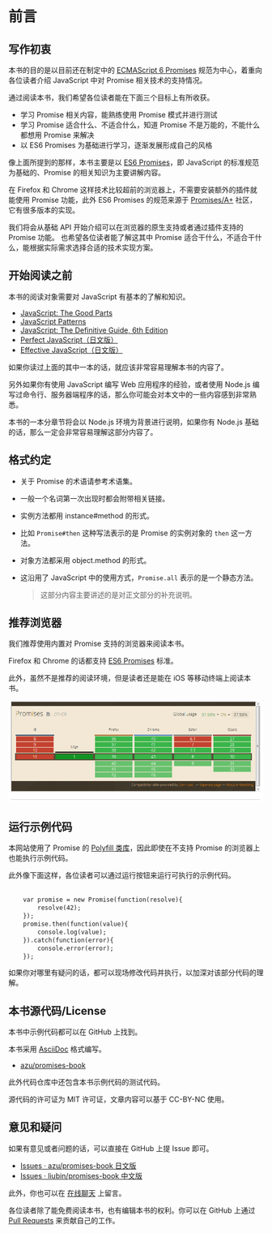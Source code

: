 # 前言

## 写作初衷

本书的目的是以目前还在制定中的 [ECMAScript 6 Promises](http://liubin.github.io/promises-book/#es6-promises) 规范为中心，着重向各位读者介绍 JavaScript 中对 Promise 相关技术的支持情况。

通过阅读本书，我们希望各位读者能在下面三个目标上有所收获。

- 学习 Promise 相关内容，能熟练使用 Promise 模式并进行测试
- 学习 Promise 适合什么、不适合什么，知道 Promise 不是万能的，不能什么都想用 Promise 来解决
- 以 ES6 Promises 为基础进行学习，逐渐发展形成自己的风格

像上面所提到的那样，本书主要是以 [ES6 Promises](http://liubin.github.io/promises-book/#es6-promises)，即 JavaScript 的标准规范为基础的、Promise 的相关知识为主要讲解内容。

在 Firefox 和 Chrome 这样技术比较超前的浏览器上，不需要安装额外的插件就能使用 Promise 功能，此外 ES6 Promises 的规范来源于 [Promises/A+](http://liubin.github.io/promises-book/#promises-aplus) 社区，它有很多版本的实现。

我们将会从基础 API 开始介绍可以在浏览器的原生支持或者通过插件支持的 Promise 功能。 也希望各位读者能了解这其中 Promise 适合干什么，不适合干什么，能根据实际需求选择合适的技术实现方案。

## 开始阅读之前

本书的阅读对象需要对 JavaScript 有基本的了解和知识。

- [JavaScript: The Good Parts](http://shop.oreilly.com/product/9780596517748.do)
- [JavaScript Patterns](http://shop.oreilly.com/product/9780596806767.do)
- [JavaScript: The Definitive Guide, 6th Edition](http://shop.oreilly.com/product/9780596805531.do)
- [Perfect JavaScript（日文版）](http://gihyo.jp/book/2011/978-4-7741-4813-7?ard=1400715177)
- [Effective JavaScript（日文版）](http://books.shoeisha.co.jp/book/b107881.html)

如果你读过上面的其中一本的话，就应该非常容易理解本书的内容了。

另外如果你有使用 JavaScript 编写 Web 应用程序的经验，或者使用 Node.js 编写过命令行、服务器端程序的话，那么你可能会对本文中的一些内容感到非常熟悉。

本书的一本分章节将会以 Node.js 环境为背景进行说明，如果你有 Node.js 基础的话，那么一定会非常容易理解这部分内容了。

## 格式约定

- 关于 Promise 的术语请参考术语集。
 - 一般一个名词第一次出现时都会附带相关链接。
- 实例方法都用 instance#method 的形式。
 - 比如 `Promise#then` 这种写法表示的是 Promise 的实例对象的 `then` 这一方法。
- 对象方法都采用 object.method 的形式。
 - 这沿用了 JavaScript 中的使用方式，`Promise.all` 表示的是一个静态方法。

   > 这部分内容主要讲述的是对正文部分的补充说明。

## 推荐浏览器

我们推荐使用内置对 Promise 支持的浏览器来阅读本书。

Firefox 和 Chrome 的话都支持 [ES6 Promises](http://liubin.github.io/promises-book/#es6-promises) 标准。

此外，虽然不是推荐的阅读环境，但是读者还是能在 iOS 等移动终端上阅读本书。

![picture0.1](images/0.1.png)

## 运行示例代码

本网站使用了 Promise 的 [Polyfill 类库](http://liubin.github.io/promises-book/#promise-polyfill)，因此即使在不支持 Promise 的浏览器上也能执行示例代码。

此外像下面这样，各位读者可以通过运行按钮来运行可执行的示例代码。

```

    var promise = new Promise(function(resolve){
        resolve(42);
    });
    promise.then(function(value){
        console.log(value);
    }).catch(function(error){
        console.error(error);
    });

```

如果你对哪里有疑问的话，都可以现场修改代码并执行，以加深对该部分代码的理解。

## 本书源代码/License

本书中示例代码都可以在 GitHub 上找到。

本书采用 [AsciiDoc](http://asciidoctor.org/) 格式编写。

- [azu/promises-book](https://github.com/azu/promises-book)

此外代码仓库中还包含本书示例代码的测试代码。

源代码的许可证为 MIT 许可证，文章内容可以基于 CC-BY-NC 使用。

## 意见和疑问

如果有意见或者问题的话，可以直接在 GitHub 上提 Issue 即可。
 
- [Issues · azu/promises-book 日文版](https://github.com/azu/promises-book/issues?state=open)
- [Issues · liubin/promises-book 中文版](https://github.com/liubin/promises-book/issues?state=open)

此外，你也可以在 [在线聊天](https://gitter.im/azu/promises-book) 上留言。

各位读者除了能免费阅读本书，也有编辑本书的权利。你可以在 GitHub 上通过 [Pull Requests](https://github.com/azu/promises-book/pulls) 来贡献自己的工作。

